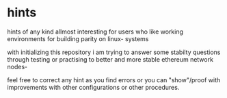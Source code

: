 # hints
hints of any kind allmost interesting for users who like working environments for building parity
on linux- systems

with initializing this repository
i am trying to answer some stabilty questions through testing
or practising to better and more stable ethereum network nodes-

feel free to correct any hint as you find errors 
or you can "show"/proof with improvements with other configurations or
other procedures.

